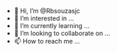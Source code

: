 - 👋 Hi, I’m @Rbsouzasjc
- 👀 I’m interested in ...
- 🌱 I’m currently learning ...
- 💞️ I’m looking to collaborate on ...
- 📫 How to reach me ...

<!---
Rbsouzasjc/Rbsouzasjc is a ✨ special ✨ repository because its `README.md` (this file) appears on your GitHub profile.
You can click the Preview link to take a look at your changes.
--->
